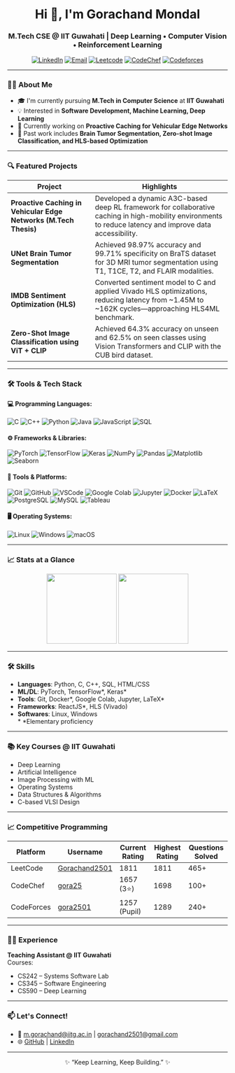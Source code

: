 <h1 align="center">Hi 👋, I'm Gorachand Mondal</h1>
<h3 align="center">M.Tech CSE @ IIT Guwahati | Deep Learning • Computer Vision • Reinforcement Learning</h3>

<p align="center">
  <a href="https://www.linkedin.com/in/gorachand25" target="_blank"><img alt="LinkedIn" src="https://img.shields.io/badge/LinkedIn-blue?logo=linkedin&style=flat-square" /></a>
  <a href="mailto:m.gorachand@iitg.ac.in"><img alt="Email" src="https://img.shields.io/badge/Email-D14836?style=flat-square&logo=gmail&logoColor=white"/></a>
  <a href="https://leetcode.com/u/Gorachand2501/"><img alt="Leetcode" src="https://img.shields.io/badge/LeetCode-FFA116?style=flat-square&logo=leetcode&logoColor=black"/></a>
  <a href="https://www.codechef.com/users/gora25"><img alt="CodeChef" src="https://img.shields.io/badge/CodeChef-5B4638?style=flat-square&logo=codechef&logoColor=white"/></a>
  <a href="https://codeforces.com/profile/gora2501"><img alt="Codeforces" src="https://img.shields.io/badge/Codeforces-1F8ACB?style=flat-square&logo=codeforces&logoColor=white"/></a>
</p>

---

### 👨‍🎓 About Me

- 🎓 I'm currently pursuing **M.Tech in Computer Science** at **IIT Guwahati**  
- 💡 Interested in **Software Development, Machine Learning, Deep Learning**
- 🚀 Currently working on **Proactive Caching for Vehicular Edge Networks**
- 🧠 Past work includes **Brain Tumor Segmentation, Zero-shot Image Classification, and HLS-based Optimization**

---

### 🔍 Featured Projects
| Project | Highlights |
|--------|------------|
| **Proactive Caching in Vehicular Edge Networks (M.Tech Thesis)** | Developed a dynamic A3C-based deep RL framework for collaborative caching in high-mobility environments to reduce latency and improve data accessibility. |
| **UNet Brain Tumor Segmentation** | Achieved 98.97% accuracy and 99.71% specificity on BraTS dataset for 3D MRI tumor segmentation using T1, T1CE, T2, and FLAIR modalities. |
| **IMDB Sentiment Optimization (HLS)** | Converted sentiment model to C and applied Vivado HLS optimizations, reducing latency from ~1.45M to ~162K cycles—approaching HLS4ML benchmark. |
| **Zero-Shot Image Classification using ViT + CLIP** | Achieved 64.3% accuracy on unseen and 62.5% on seen classes using Vision Transformers and CLIP with the CUB bird dataset. |

---

### 🛠️ Tools & Tech Stack

#### 💻 Programming Languages:
![C](https://img.shields.io/badge/-C-00599C?logo=c&logoColor=white)
![C++](https://img.shields.io/badge/-C++-00599C?logo=c%2B%2B&logoColor=white)
![Python](https://img.shields.io/badge/-Python-3776AB?logo=python&logoColor=white)
![Java](https://img.shields.io/badge/-Java-007396?logo=java&logoColor=white)
![JavaScript](https://img.shields.io/badge/-JavaScript-F7DF1E?logo=javascript&logoColor=black)
![SQL](https://img.shields.io/badge/-SQL-4479A1?logo=mysql&logoColor=white)

#### ⚙️ Frameworks & Libraries:
![PyTorch](https://img.shields.io/badge/-PyTorch-EE4C2C?logo=pytorch&logoColor=white)
![TensorFlow](https://img.shields.io/badge/-TensorFlow-FF6F00?logo=tensorflow&logoColor=white)
![Keras](https://img.shields.io/badge/-Keras-D00000?logo=keras&logoColor=white)
![NumPy](https://img.shields.io/badge/-NumPy-013243?logo=numpy&logoColor=white)
![Pandas](https://img.shields.io/badge/-Pandas-150458?logo=pandas&logoColor=white)
![Matplotlib](https://img.shields.io/badge/-Matplotlib-11557C?logo=plotly&logoColor=white)
![Seaborn](https://img.shields.io/badge/-Seaborn-2E8BC0?logo=seaborn&logoColor=white)

#### 🧪 Tools & Platforms:
![Git](https://img.shields.io/badge/-Git-F05032?logo=git&logoColor=white)
![GitHub](https://img.shields.io/badge/-GitHub-181717?logo=github&logoColor=white)
![VSCode](https://img.shields.io/badge/-VSCode-007ACC?logo=visual-studio-code&logoColor=white)
![Google Colab](https://img.shields.io/badge/-Google%20Colab-F9AB00?logo=googlecolab&logoColor=white)
![Jupyter](https://img.shields.io/badge/-Jupyter-F37626?logo=jupyter&logoColor=white)
![Docker](https://img.shields.io/badge/-Docker-2496ED?logo=docker&logoColor=white)
![LaTeX](https://img.shields.io/badge/-LaTeX-008080?logo=latex&logoColor=white)
![PostgreSQL](https://img.shields.io/badge/-PostgreSQL-336791?logo=postgresql&logoColor=white)
![MySQL](https://img.shields.io/badge/-MySQL-4479A1?logo=mysql&logoColor=white)
![Tableau](https://img.shields.io/badge/-Tableau-E97627?logo=tableau&logoColor=white)

#### 🖥️ Operating Systems:
![Linux](https://img.shields.io/badge/-Linux-FCC624?logo=linux&logoColor=black)
![Windows](https://img.shields.io/badge/-Windows-0078D6?logo=windows&logoColor=white)
![macOS](https://img.shields.io/badge/-macOS-000000?logo=apple&logoColor=white)



---

### 📈 Stats at a Glance

<p align="center">
  <img height="160em" src="https://github-readme-stats.vercel.app/api?username=Abhrajyoti00&show_icons=true&theme=tokyonight&count_private=true" />
  <img height="160em" src="https://github-readme-stats.vercel.app/api/top-langs/?username=Abhrajyoti00&layout=compact&theme=tokyonight" />
</p>

---

### 🛠️ Skills

- **Languages**: Python, C, C++, SQL, HTML/CSS
- **ML/DL**: PyTorch, TensorFlow*, Keras*
- **Tools**: Git, Docker*, Google Colab, Jupyter, LaTeX*
- **Frameworks**: ReactJS*, HLS (Vivado)
- **Softwares**: Linux, Windows  
\* *Elementary proficiency

---

### 📚 Key Courses @ IIT Guwahati

- Deep Learning
- Artificial Intelligence
- Image Processing with ML
- Operating Systems
- Data Structures & Algorithms
- C-based VLSI Design

---

### 📈 Competitive Programming

| Platform     | Username       | Current Rating | Highest Rating | Questions Solved |
|--------------|----------------|----------------|----------------|------------------|
| LeetCode     | [Gorachand2501](https://leetcode.com/u/Gorachand2501/) | 1811           | 1811           | 465+              |
| CodeChef     | [gora25](https://www.codechef.com/users/gora25)        | 1657 (3⭐)      | 1698           | 100+              |
| CodeForces   | [gora2501](https://codeforces.com/profile/gora2501)    | 1257 (Pupil)   | 1289           | 240+              |

---

### 🧑‍🏫 Experience

**Teaching Assistant @ IIT Guwahati**  
Courses:  
- CS242 – Systems Software Lab  
- CS345 – Software Engineering  
- CS590 – Deep Learning  

---

### 📫 Let's Connect!

- 📧 m.gorachand@iitg.ac.in | gorachand2501@gmail.com  
- 🌐 [GitHub](https://github.com/Gorachand2501) | [LinkedIn](https://www.linkedin.com/in/gorachand25)

---

<p align="center">✨ “Keep Learning, Keep Building.” ✨</p>
